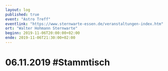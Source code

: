 ```yaml
---
layout: log
published: true
event: "Astro Treff"
eventlink: "https://www.sternwarte-essen.de/veranstaltungen-index.htm"
ort: "Walter Hohmann Sternwarte"
beginn: 2019-11-06T20:00:00+02:00
ende: 2019-11-06T21:30:00+02:00
---
```


# 06.11.2019 #Stammtisch
